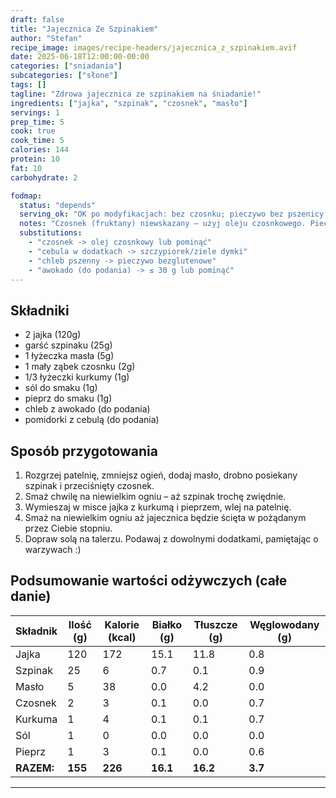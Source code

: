 ```yaml
---
draft: false
title: "Jajecznica Ze Szpinakiem"
author: "Stefan"
recipe_image: images/recipe-headers/jajecznica_z_szpinakiem.avif
date: 2025-06-18T12:00:00-00:00
categories: ["sniadania"]
subcategories: ["słone"]
tags: []
tagline: "Zdrowa jajecznica ze szpinakiem na śniadanie!"
ingredients: ["jajka", "szpinak", "czosnek", "masło"]
servings: 1
prep_time: 5
cook: true
cook_time: 5
calories: 144
protein: 10
fat: 10
carbohydrate: 2

fodmap:
  status: "depends"
  serving_ok: "OK po modyfikacjach: bez czosnku; pieczywo bez pszenicy; awokado ≤ 30 g; pomidorki ≤ 5 szt."
  notes: "Czosnek (fruktany) niewskazany – użyj oleju czosnkowego. Pieczywo pszenne zawiera fruktany – wybierz bezglutenowe. Awokado tylko w małej porcji. Szpinak i jajka są bezpieczne."
  substitutions:
    - "czosnek -> olej czosnkowy lub pominąć"
    - "cebula w dodatkach -> szczypiorek/ziele dymki"
    - "chleb pszenny -> pieczywo bezglutenowe"
    - "awokado (do podania) -> ≤ 30 g lub pominąć"
---
```


## Składniki
- 2 jajka (120g)
- garść szpinaku (25g)
- 1 łyżeczka masła (5g)
- 1 mały ząbek czosnku (2g)
- 1/3 łyżeczki kurkumy (1g)
- sól do smaku (1g)
- pieprz do smaku (1g)
- chleb z awokado (do podania)
- pomidorki z cebulą (do podania)

## Sposób przygotowania
1. Rozgrzej patelnię, zmniejsz ogień, dodaj masło, drobno posiekany szpinak i przeciśnięty czosnek.
2. Smaż chwilę na niewielkim ogniu – aż szpinak trochę zwiędnie. 
3. Wymieszaj w misce jajka z kurkumą i pieprzem, wlej na patelnię.
4. Smaż na niewielkim ogniu aż jajecznica będzie ścięta w pożądanym przez Ciebie stopniu. 
5. Dopraw solą na talerzu. Podawaj z dowolnymi dodatkami, pamiętając o warzywach :)

## Podsumowanie wartości odżywczych (całe danie)

| Składnik         | Ilość (g) | Kalorie (kcal) | Białko (g) | Tłuszcze (g) | Węglowodany (g) |
|------------------|-----------|---------------|------------|--------------|-----------------|
| Jajka            | 120       | 172           | 15.1       | 11.8         | 0.8             |
| Szpinak          | 25        | 6             | 0.7        | 0.1          | 0.9             |
| Masło            | 5         | 38            | 0.0        | 4.2          | 0.0             |
| Czosnek          | 2         | 3             | 0.1        | 0.0          | 0.7             |
| Kurkuma          | 1         | 4             | 0.1        | 0.1          | 0.7             |
| Sól              | 1         | 0             | 0.0        | 0.0          | 0.0             |
| Pieprz           | 1         | 3             | 0.1        | 0.0          | 0.6             |
| **RAZEM:**       | **155**   | **226**       | **16.1**   | **16.2**     | **3.7**         |

---